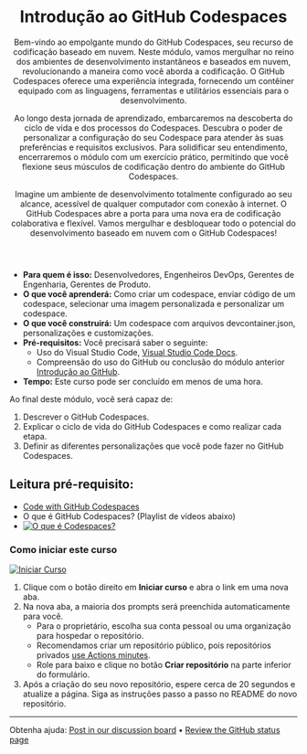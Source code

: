 <header>

# Introdução ao GitHub Codespaces

Bem-vindo ao empolgante mundo do GitHub Codespaces, seu recurso de codificação baseado em nuvem. Neste módulo, vamos mergulhar no reino dos ambientes de desenvolvimento instantâneos e baseados em nuvem, revolucionando a maneira como você aborda a codificação. O GitHub Codespaces oferece uma experiência integrada, fornecendo um contêiner equipado com as linguagens, ferramentas e utilitários essenciais para o desenvolvimento.

Ao longo desta jornada de aprendizado, embarcaremos na descoberta do ciclo de vida e dos processos do Codespaces. Descubra o poder de personalizar a configuração do seu Codespace para atender às suas preferências e requisitos exclusivos. Para solidificar seu entendimento, encerraremos o módulo com um exercício prático, permitindo que você flexione seus músculos de codificação dentro do ambiente do GitHub Codespaces.

Imagine um ambiente de desenvolvimento totalmente configurado ao seu alcance, acessível de qualquer computador com conexão à internet. O GitHub Codespaces abre a porta para uma nova era de codificação colaborativa e flexível. Vamos mergulhar e desbloquear todo o potencial do desenvolvimento baseado em nuvem com o GitHub Codespaces!

</header>

- **Para quem é isso:** Desenvolvedores, Engenheiros DevOps, Gerentes de Engenharia, Gerentes de Produto.
- **O que você aprenderá:** Como criar um codespace, enviar código de um codespace, selecionar uma imagem personalizada e personalizar um codespace.
- **O que você construirá:** Um codespace com arquivos devcontainer.json, personalizações e customizações.
- **Pré-requisitos:** Você precisará saber o seguinte:
  - Uso do Visual Studio Code, [Visual Studio Code Docs](https://code.visualstudio.com/docs).
  - Compreensão do uso do GitHub ou conclusão do módulo anterior [Introdução ao GitHub]([01-Introduction-to-GitHub](https://github.com/paulanunes85/Mastering-GitHub-Copilot-for-Paired-Programming/tree/main/01-Introduction-to-GitHub)).
- **Tempo:** Este curso pode ser concluído em menos de uma hora.

Ao final deste módulo, você será capaz de:

1. Descrever o GitHub Codespaces.
2. Explicar o ciclo de vida do GitHub Codespaces e como realizar cada etapa.
3. Definir as diferentes personalizações que você pode fazer no GitHub Codespaces.


## Leitura pré-requisito: 

- [Code with GitHub Codespaces](https://learn.microsoft.com/training/modules/code-with-github-codespaces/?WT.mc_id=academic-113596-abartolo)
- O que é GitHub Codespaces? (Playlist de vídeos abaixo)
- [![O que é Codespaces?](https://img.youtube.com/vi/ozuDPmcC1io/0.jpg)](https://www.youtube.com/watch?v=ozuDPmcC1io&list=PLmsFUfdnGr3wTl-NCblzcrEv2lFSX975-)



### Como iniciar este curso

<!-- For start course, run in JavaScript:
'https://github.com/new?' + new URLSearchParams({
  template_owner: 'skills',
  template_name: 'code-with-codespaces',
  owner: '@me',
  name: 'skills-code-with-codespaces',
  description: 'My clone repository',
  visibility: 'public',
}).toString()
-->

[![Iniciar Curso](https://user-images.githubusercontent.com/1221423/235727646-4a590299-ffe5-480d-8cd5-8194ea184546.svg)](https://github.com/new?template_owner=skills&template_name=code-with-codespaces&owner=%40me&name=skills-code-with-codespaces&description=My+clone+repository&visibility=public)

1. Clique com o botão direito em **Iniciar curso** e abra o link em uma nova aba.
2. Na nova aba, a maioria dos prompts será preenchida automaticamente para você.
   - Para o proprietário, escolha sua conta pessoal ou uma organização para hospedar o repositório.
   - Recomendamos criar um repositório público, pois repositórios privados [use Actions minutes](https://docs.github.com/en/billing/managing-billing-for-github-actions/about-billing-for-github-actions?WT.mc_id=academic-113596-abartolo).
   - Role para baixo e clique no botão **Criar repositório** na parte inferior do formulário.
3. Após a criação do seu novo repositório, espere cerca de 20 segundos e atualize a página. Siga as instruções passo a passo no README do novo repositório.

<footer>

<!--
  <<< Author notes: Footer >>>
  Add a link to get support, GitHub status page, code of conduct, license link.
-->

---

Obtenha ajuda: [Post in our discussion board](https://github.com/orgs/skills/discussions/categories/introduction-to-github) &bull; [Review the GitHub status page](https://www.githubstatus.com/)
